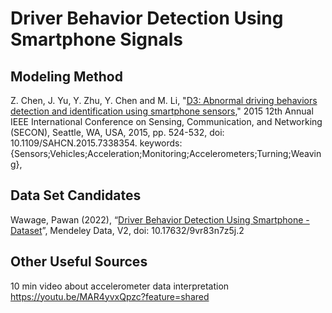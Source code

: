 # Driver Behavior Detection Using Smartphone Signals
## Modeling Method
Z. Chen, J. Yu, Y. Zhu, Y. Chen and M. Li, "[D3: Abnormal driving behaviors detection and identification using smartphone sensors](https://ieeexplore.ieee.org/document/7338354)," 2015 12th Annual IEEE International Conference on Sensing, Communication, and Networking (SECON), Seattle, WA, USA, 2015, pp. 524-532, doi: 10.1109/SAHCN.2015.7338354. keywords: {Sensors;Vehicles;Acceleration;Monitoring;Accelerometers;Turning;Weaving},
## Data Set Candidates
Wawage, Pawan (2022), “[Driver Behavior Detection Using Smartphone - Dataset](https://data.mendeley.com/datasets/9vr83n7z5j/2)”, Mendeley Data, V2, doi: 10.17632/9vr83n7z5j.2

## Other Useful Sources
10 min video about accelerometer data interpretation 
https://youtu.be/MAR4yvxQpzc?feature=shared
